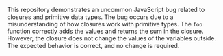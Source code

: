 This repository demonstrates an uncommon JavaScript bug related to closures and primitive data types. The bug occurs due to a misunderstanding of how closures work with primitive types. The `foo` function correctly adds the values and returns the sum in the closure. However, the closure does not change the values of the variables outside. The expected behavior is correct, and no change is required.